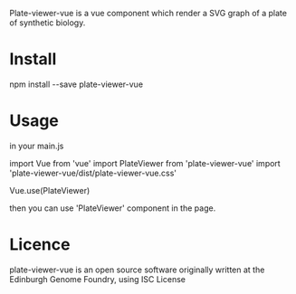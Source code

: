 Plate-viewer-vue is a vue component which render a SVG graph of a plate of synthetic biology.

Install
===========
npm install --save plate-viewer-vue


Usage
===========

in your main.js

import Vue from 'vue'
import PlateViewer from 'plate-viewer-vue'
import 'plate-viewer-vue/dist/plate-viewer-vue.css'

Vue.use(PlateViewer)

then you can use 'PlateViewer' component in the page.


Licence
===========
plate-viewer-vue is an open source software originally written at the Edinburgh Genome Foundry, using ISC License